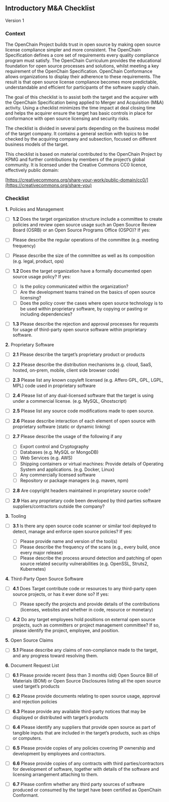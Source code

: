 ## Introductory M&A Checklist

Version 1

### Context

The OpenChain Project builds trust in open source by making open source license compliance simpler and more consistent. The OpenChain Specification defines a core set of requirements every quality compliance program must satisfy. The OpenChain Curriculum provides the educational foundation for open source processes and solutions, whilst meeting a key requirement of the OpenChain Specification. OpenChain Conformance allows organizations to display their adherence to these requirements. The result is that open source license compliance becomes more predictable, understandable and efficient for participants of the software supply chain.

The goal of this checklist is to assist both the target and the acquirer with the OpenChain Specification being applied to Merger and Acquisition (M&A) activity. Using a checklist minimizes the time impact at deal closing time and helps the acquirer ensure the target has basic controls in place for conformance with open source licensing and security risks.

The checklist is divided in several parts depending on the business model of the target company. It contains a general section with topics to be checked by the acquiring company and subsection, focused on different business models of the target.

This checklist is based on material contributed to the OpenChain Project by KPMG and further contributions by members of the project’s global community. It is licensed under the Creative Commons CC0 licence, effectively public domain:

[https://creativecommons.org/share-your-work/public-domain/cc0/](https://creativecommons.org/share-you)

### Checklist

**1.** Policies and Management

- [ ]  **1.2** Does the target organization structure include a committee to create policies and review open source usage such an Open Source Review Board (OSRB) or an Open Source Programs Office (OSPO)? If yes:

  - [ ] Please describe the regular operations of the committee (e.g. meeting frequency)
  - [ ] Please describe the size of the committee as well as its composition (e.g. legal, product, ops)

 - [ ]  **1.2** Does the target organization have a formally documented open source usage policy? If yes:

	- [ ] Is the policy communicated within the organization?
	- [ ] Are  the development teams trained on the basics of open source licensing?
	- [ ] Does the policy cover the cases where open source technology is to be used within proprietary software, by copying or pasting or including dependencies?

 - [ ]  **1.3** Please describe the rejection and approval processes for requests for usage of third-party open source software within proprietary software.

**2.** Proprietary Software

- [ ] **2.1** Please describe the target’s proprietary product or products

- [ ] **2.2** Please describe the distribution mechanisms (e.g. cloud, SaaS, hosted, on-prem, mobile, client side browser code)

- [ ] **2.3** Please list any known copyleft licensed (e.g. Affero GPL, GPL, LGPL, MPL) code used in proprietary software

- [ ] **2.4** Please list of any dual-licensed software that the target is using under a commercial license. (e.g.  MySQL, Ghostscript)

- [ ] **2.5** Please list any source code modifications made to open source.  

- [ ] **2.6** Please describe interaction of each element of open source with proprietary software (static or dynamic linking)

- [ ] **2.7** Please describe the usage of the following if any

	- [ ] Export control and Cryptography
	- [ ] Databases (e.g. MySQL or MongoDB)
	- [ ] Web Services (e.g. AWS)
	- [ ] Shipping containers or virtual machines: Provide details of Operating System and applications.  (e.g. Docker, Linux)
	- [ ] Any commercially licensed software
	- [ ] Repository or package managers (e.g. maven, npm)

- [ ] **2.8** Are copyright headers maintained in proprietary source code?

- [ ] **2.9** Has any proprietary code been developed by third parties software suppliers/contractors outside the company?

**3.** Tooling

- [ ] **3.1** Is there any open source code scanner or similar tool deployed to detect, manage and enforce open source policies? If yes:

	- [ ] Please provide name and version of the tool(s)
	- [ ] Please describe the frequency of the scans (e.g., every build, once every major release)
	- [ ] Please describe the process around detection and patching of open source related security vulnerabilities (e.g. OpenSSL, Struts2, Kubernetes)  

**4.** Third-Party Open Source Software

- [ ] **4.1** Does Target contribute code or resources to any third-party open source projects, or has it ever done so? If yes:

	- [ ] Please specify the projects and provide details of the contributions (licenses, websites and whether in code, resource or monetary)

- [ ] **4.2** Do any target employees hold positions on external open source projects, such as committers or project management committee?  If so, please identify the project, employee, and position.

**5.** Open Source Claims

- [ ] **5.1** Please describe any claims of non-compliance made to the target, and any progress toward resolving them.

**6.** Document Request List

- [ ] **6.1** Please provide recent (less than 3 months old) Open Source Bill of Materials (BOM) or Open Source Disclosures listing all the open source used target’s products

- [ ] **6.2** Please provide documents relating to open source usage, approval and rejection policies

- [ ] **6.3** Please provide any available third-party notices that may be displayed or distributed with target’s products

- [ ] **6.4** Please identify any suppliers that provide open source as part of tangible inputs that are included in the target’s products, such as chips or computers.

- [ ] **6.5** Please provide copies of any policies covering IP ownership and development by employees and contractors.

- [ ] **6.6** Please provide copies of any contracts with third parties/contractors for development of software, together with details of the software and licensing arrangement attaching to them.

- [ ] **6.7** Please confirm whether any third party sources of software produced or consumed by the target have been certified as OpenChain Conformant.
